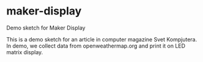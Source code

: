 # maker-display
Demo sketch for Maker Display

This is a demo sketch for an article in computer magazine Svet Kompjutera. 
In demo, we collect data from openweathermap.org and print it on LED matrix display.
